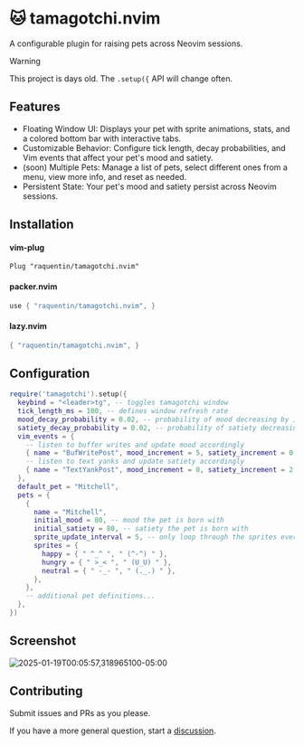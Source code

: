 # 🐱 tamagotchi.nvim

A configurable plugin for raising pets across Neovim sessions.

> [!WARNING]  
> This project is days old. The `.setup({` API will change often.

## Features
- Floating Window UI: Displays your pet with sprite animations, stats, and a colored bottom bar with interactive tabs.
- Customizable Behavior: Configure tick length, decay probabilities, and Vim events that affect your pet's mood and satiety.
- (soon) Multiple Pets: Manage a list of pets, select different ones from a menu, view more info, and reset as needed.
- Persistent State: Your pet's mood and satiety persist across Neovim sessions.

## Installation

#### vim-plug

```vim
Plug "raquentin/tamagotchi.nvim"
```

#### packer.nvim

```lua
use { "raquentin/tamagotchi.nvim", }
```

#### lazy.nvim

```lua
{ "raquentin/tamagotchi.nvim", }
```

## Configuration

```lua
require('tamagotchi').setup({
  keybind = "<leader>tg", -- toggles tamagotchi window
  tick_length_ms = 100, -- defines window refresh rate
  mood_decay_probability = 0.02, -- probability of mood decreasing by 1 on a given tick
  satiety_decay_probability = 0.02, -- probability of satiety decreasing by 1 on a given tick
  vim_events = {
    -- listen to buffer writes and update mood accordingly
    { name = "BufWritePost", mood_increment = 5, satiety_increment = 0 },
    -- listen to text yanks and update satiety accordingly
    { name = "TextYankPost", mood_increment = 0, satiety_increment = 2 },
  },
  default_pet = "Mitchell",
  pets = {
    {
      name = "Mitchell",
      initial_mood = 80, -- mood the pet is born with
      initial_satiety = 80, -- satiety the pet is born with
      sprite_update_interval = 5, -- only loop through the sprites every `n` ticks
      sprites = {
        happy = { " ^_^ ", " (^-^) " },
        hungry = { " >_< ", " (U_U) " },
        neutral = { " -_- ", " (._.) " },
      },
    },
    -- additional pet definitions...
  },
})
```

## Screenshot
![2025-01-19T00:05:57,318965100-05:00](https://github.com/user-attachments/assets/78a046eb-c9fe-4e70-8a83-f5f705810779)

## Contributing

Submit issues and PRs as you please.

If you have a more general question, start a [discussion](https://github.com/raquentin/tamagotchi.nvim/discussions).
